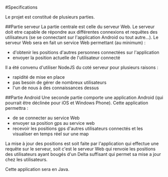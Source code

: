 #Specifications

Le projet est constitué de plusieurs parties.

##Partie serveur
La partie centrale est celle du serveur Web.
Le serveur doit etre capable de répondre aux différentes connexions et requêtes des utilisateurs (se se connectant sur l'application Android ou tout autre...).
Le serveur Web sera en fait un service Web permettant (au minimum) :
* d'obtenir les positions d'autres personnes connectées sur l'application
* envoyer la position actuelle de l'utilisateur connecté

Il a été convenu d'utiliser NodeJS du coté serveur pour plusieurs raisons :
* rapidité de mise en place
* pas besoin de gérer de nombreux utilisateurs
* l'un de nous à des connaissances dessus


##Partie Android
Une seconde partie comporte une application Android (qui pourrait être déclinée pour iOS et Windows Phone).
Cette application permettra :
* de se connecter au service Web
* envoyer sa position gps au service web
* recevoir les positions gps d'autres utilisateurs connectés et les visualiser en temps réel sur une map

La mise à jour des positions est soit faite par l'application qui effectue une requête sur le serveur, soit c'est le serveur Web qui renvoie les positions des utilisateurs ayant bougés d'un Delta suffisant qui permet sa mise a jour chez les utilisateurs.

Cette application sera en Java.

